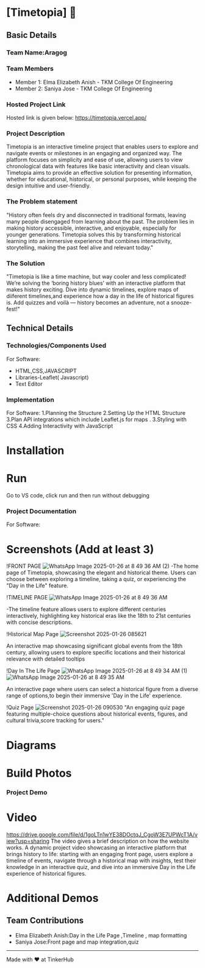 # [Timetopia] 🎯


## Basic Details
### Team Name:Aragog


### Team Members
- Member 1: Elma Elizabeth Anish - TKM College Of Engineering
- Member 2: Saniya Jose - TKM College Of Engineering


### Hosted Project Link
Hosted link is given below: https://timetopia.vercel.app/

### Project Description
Timetopia is an interactive timeline project that enables users to explore and navigate events or milestones in an engaging and organized way. The platform focuses on simplicity and ease of use, allowing users to view chronological data with features like basic interactivity and clean visuals. Timetopia aims to provide an effective solution for presenting information, whether for educational, historical, or personal purposes, while keeping the design intuitive and user-friendly.

### The Problem statement
"History often feels dry and disconnected in traditional formats, leaving many people disengaged from learning about the past. The problem lies in making history accessible, interactive, and enjoyable, especially for younger generations. Timetopia solves this by transforming historical learning into an immersive experience that combines interactivity, storytelling, making the past feel alive and relevant today."

### The Solution
"Timetopia is like a time machine, but way cooler and less complicated! We’re solving the ‘boring history blues’ with an interactive platform that makes history exciting. Dive into dynamic timelines, explore maps of diiferent timelines,and experience how a day in the life of historical figures is. Add quizzes and voilà — history becomes an adventure, not a snooze-fest!"

## Technical Details
### Technologies/Components Used
For Software:
- HTML,CSS,JAVASCRIPT
- Libraries-Leaflet( Javascript) 
- Text Editor



### Implementation
For Software:
1.Planning the Structure
2.Setting Up the HTML Structure
3.Plan API integrations which include Leaflet.js for maps .
3.Styling with CSS
4.Adding Interactivity with JavaScript

# Installation
# Run
Go to VS code, click run and then run without debugging

### Project Documentation
For Software:

# Screenshots (Add at least 3)
!FRONT PAGE
![WhatsApp Image 2025-01-26 at 8 49 36 AM (2)](https://github.com/user-attachments/assets/73721b36-4014-4134-9e30-7a346317d741)
-The home page of Timetopia, showcasing the elegant and historical theme. Users can choose between exploring a timeline, taking a quiz, or experiencing the "Day in the Life" feature.

!TIMELINE PAGE
![WhatsApp Image 2025-01-26 at 8 49 36 AM](https://github.com/user-attachments/assets/c97ca9b6-f871-443f-a3e1-71b336f73efc)

-The timeline feature allows users to explore different centuries interactively, highlighting key historical eras like the 18th to 21st centuries with concise descriptions.

!Historical Map Page
![Screenshot 2025-01-26 085621](https://github.com/user-attachments/assets/3a03887f-10e8-4526-affb-6d5fe71c13e0)

An interactive map showcasing significant global events from the 18th century, allowing users to explore specific locations and their historical relevance with detailed tooltips

!Day In The Life Page
![WhatsApp Image 2025-01-26 at 8 49 34 AM (1)](https://github.com/user-attachments/assets/6383827e-e9da-49f4-a3a5-762495a97439)
![WhatsApp Image 2025-01-26 at 8 49 35 AM](https://github.com/user-attachments/assets/56b15b3f-c021-453c-9955-748415ceee42)

An interactive page where users can select a historical figure from a diverse range of options,to begin their immersive 'Day in the Life' experience.

!Quiz Page
![Screenshot 2025-01-26 090530](https://github.com/user-attachments/assets/e8cd4432-ddbc-4e58-bce3-0543418fc405)
"An engaging quiz page featuring multiple-choice questions about historical events, figures, and cultural trivia,score tracking for users."

# Diagrams


# Build Photos


### Project Demo
# Video
https://drive.google.com/file/d/1goLTn1wYE38DOctqJ_CgoW3E7UPWcT1A/view?usp=sharing
The video gives a brief description on how the website works.
A dynamic project video showcasing an interactive platform that brings history to life: starting with an engaging front page, users explore a timeline of events, navigate through a historical map with insights, test their knowledge in an interactive quiz, and dive into an immersive Day in the Life experience of historical figures.



# Additional Demos


## Team Contributions
- Elma Elizabeth Anish:Day in the Life Page ,Timeline , map formatting
- Saniya Jose:Front page and map integration,quiz


---
Made with ❤️ at TinkerHub
